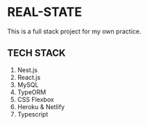 # REAL-STATE

This is a full stack project for my own practice.

## TECH STACK

1. Nest.js
2. React.js
3. MySQL
4. TypeORM
5. CSS Flexbox
6. Heroku & Netlify
7. Typescript
